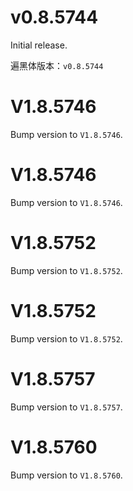 # v0.8.5744
Initial release.

遍黑体版本：`v0.8.5744`

# V1.8.5746
Bump version to `V1.8.5746`.

# V1.8.5746
Bump version to `V1.8.5746`.

# V1.8.5752
Bump version to `V1.8.5752`.

# V1.8.5752
Bump version to `V1.8.5752`.

# V1.8.5757
Bump version to `V1.8.5757`.

# V1.8.5760
Bump version to `V1.8.5760`.
